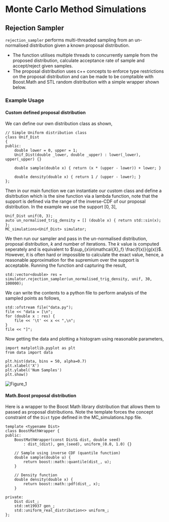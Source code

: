 # Monte Carlo Method Simulations

## Rejection Sampler
```rejection_sampler``` performs multi-threaded sampling from an un-normalised distribution given a known proposal distribution. 
- The function utilises multiple threads to concurrently sample from the proposed distribution, calculate acceptance rate of sample and accept/reject given samples. 
- The proposal distribution uses c++ concepts to enforce type restrictions on the proposal distribution and can be made to be comptaible with Boost.Math and STL random distribution with a simple wrapper shown below.


### Example Usage
#### Custom defined proposal distribution
We can define our own distribution class as shown,
```
// Simple Uniform distribution class
class Unif_Dist
{
public:
    double lower = 0, upper = 1;
    Unif_Dist(double _lower, double _upper) : lower(_lower), upper(_upper) {}

    double sample(double x) { return (x * (upper - lower)) + lower; }

    double density(double x) { return 1 / (upper - lower); }
};
```


Then in our main function we can instantiate our custom class and define a disitrbution which is the sine function via a lambda function, note that the support is defined via the range of the inverse-CDF of our proposal distribution. In the example we use the support [0, 3],


```
Unif_Dist unif(0, 3);
auto un_normalised_trig_density = [] (double x) { return std::sin(x); };
MC_simulations<Unif_Dist> simulator;
```

We then run our sampler and pass in the un-normalised distribution, proposal distribution, $k$ and number of iterations. The $k$ value is computed seperately and is equivalent to $\sup_{x\in\mathcal{X}_f} \frac{f(x)}{g(x)}$. However, it is often hard or impossible to calculate the exact value, hence, a reasonable approximation for the supremium over the support is acceptable. Running the function and capturing the result,

```
std::vector<double> res = simulator.rejection_sampler(un_normalised_trig_density, unif, 30, 100000);
```


We can write the contents to a python file to perform analysis of the sampled points as follows,

```
std::ofstream file("data.py");
file << "data = [\n";
for (double x : res) {
    file << '\t' << x << ",\n";
}
file << "]";
```

Now getting the data and plotting a histogram using reasonable parameters,
```
import matplotlib.pyplot as plt
from data import data

plt.hist(data, bins = 50, alpha=0.7)
plt.xlabel('X')
plt.ylabel('Num Samples')
plt.show()
```
![Figure_1](https://github.com/user-attachments/assets/1ca9c12b-0271-4a08-9852-0f45c7e46aef)


#### Math.Boost proposal distribution
Here is a wrapper to the Boost Math library distribution that allows them to passed as proposal distributions. Note the template forces the concept constraint of the ```Dist``` type defined in the MC_simulations.hpp file.
```
template <typename Dist>
class BoostMathWrapper {
public:
    BoostMathWrapper(const Dist& dist, double seed)
        : dist_(dist), gen_(seed), uniform_(0.0, 1.0) {}

    // Sample using inverse CDF (quantile function)
    double sample(double u) {
        return boost::math::quantile(dist_, u);
    }

    // Density function
    double density(double x) {
        return boost::math::pdf(dist_, x);
    }

private:
    Dist dist_;
    std::mt19937 gen_;
    std::uniform_real_distribution<> uniform_;
};
```
